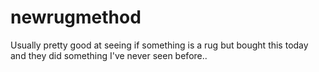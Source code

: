 # newrugmethod
Usually pretty good at seeing if something is a rug but bought this today and they did something I've never seen before..
